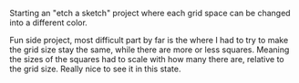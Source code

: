 Starting an "etch a sketch" project where each grid space can be changed into a different color.

Fun side project, most difficult part by far is the where I had to try to make the grid size stay the same,
while there are more or less squares. Meaning the sizes of the squares had to scale with how many there are, relative
to the grid size. Really nice to see it in this state.